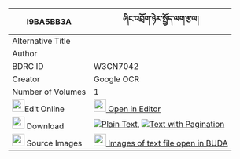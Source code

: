 |I9BA5BB3A|ཞིང་འབྲོག་ཉེར་སྤྱོད་ལག་རྩལ། 
| --- | --- 
|Alternative Title |
|Author | 
|BDRC ID | W3CN7042
|Creator | Google OCR
|Number of Volumes| 1
|<img width="25" src="https://img.icons8.com/color/25/000000/edit-property.png">Edit Online| [<img width="25" src="https://avatars.githubusercontent.com/u/45091458?s=200&v=4"> Open in Editor](http://editor.openpecha.org/I9BA5BB3A)
|<img width="25" src="https://img.icons8.com/fluent/48/000000/download-2.png"/>  Download | [![](https://img.icons8.com/color/20/000000/txt.png)Plain Text](https://github.com/Openpecha/I9BA5BB3A/releases/download/v1/shying_drok_nyercho_laktsal_plain_I9BA5BB3A.zip), [![](https://img.icons8.com/color/20/000000/txt.png)Text with Pagination](https://github.com/Openpecha/I9BA5BB3A/releases/download/v1/shying_drok_nyercho_laktsal_pages_I9BA5BB3A.zip)
|<img width="25" src="https://img.icons8.com/plasticine/100/000000/pictures-folder.png"/>  Source Images | [<img width="25" src="https://library.bdrc.io/icons/BUDA-small.svg"> Images of text file open in BUDA](https://library.bdrc.io/show/bdr:W3CN7042)